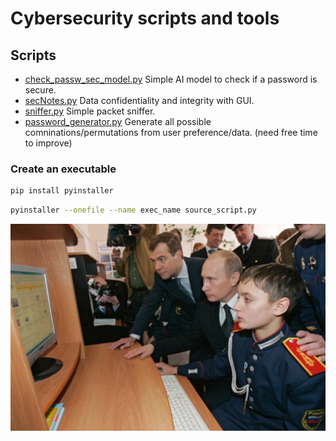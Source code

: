 # Cybersecurity scripts and tools

## Scripts
- [check_passw_sec_model.py](./check_passw_sec_model.py) Simple AI model to check if a password is secure.
- [secNotes.py](./secNotes.py) Data confidentiality and integrity with GUI.
- [sniffer.py](./sniffer.py) Simple packet sniffer.
- [password_generator.py](./password_generator.py) Generate all possible comninations/permutations from user preference/data. (need free time to improve)

### Create an executable
```bash
pip install pyinstaller
```
```bash
pyinstaller --onefile --name exec_name source_script.py
```
![sec-tools](./ypcUniform.jpg)
